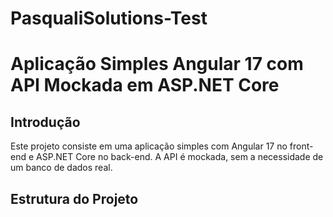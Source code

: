 # PasqualiSolutions-Test

# Aplicação Simples Angular 17 com API Mockada em ASP.NET Core

## Introdução
Este projeto consiste em uma aplicação simples com Angular 17 no front-end e ASP.NET Core no back-end. A API é mockada, sem a necessidade de um banco de dados real.

## Estrutura do Projeto
